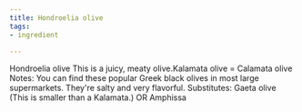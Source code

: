 ```yaml
---
title: Hondroelia olive
tags:
- ingredient

---
```

Hondroelia olive This is a juicy, meaty olive.Kalamata olive = Calamata olive Notes: You can find these popular Greek black olives in most large supermarkets. They're salty and very flavorful. Substitutes: Gaeta olive (This is smaller than a Kalamata.) OR Amphissa
